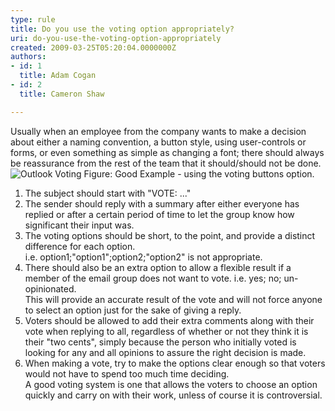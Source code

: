 ```yaml
---
type: rule
title: Do you use the voting option appropriately?
uri: do-you-use-the-voting-option-appropriately
created: 2009-03-25T05:20:04.0000000Z
authors:
- id: 1
  title: Adam Cogan
- id: 2
  title: Cameron Shaw

---
```


 Usually when an employee from the company wants to make a decision about either a naming convention, a button style, using user-controls or forms, or even something as simple as changing a font; there should always be reassurance from the rest of the team that it should/should not be done. <br>
 ![Outlook Voting](/PublishingImages/OutlookVoting.gif) Figure: Good Example - using the voting buttons option.
1. The subject should start with "VOTE: ..."
2. The sender should reply with a summary after either everyone has replied or after a certain period of time to let the group know how significant their input was.
3. The voting options should be short, to the point, and provide a distinct difference for each option.
<br>    i.e. option1;"option1";option2;"option2" is not appropriate.
4. There should also be an extra option to allow a flexible result if a member of the email group does not want to vote. i.e. yes; no; un-opinionated.
<br>    This will provide an accurate result of the vote and will not force anyone to select an option just for the sake of giving a reply.
5. Voters should be allowed to add their extra comments along with their vote when replying to all, regardless of whether or not they think it is their "two cents", simply because the person who initially voted is looking for any and all opinions to assure the right decision is made.
6. When making a vote, try to make the options clear enough so that voters would not have to spend too much time deciding.
<br>    A good voting system is one that allows the voters to choose an option quickly and carry on with their work, unless of course it is controversial.


